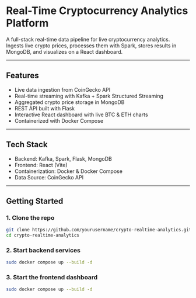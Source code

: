 # Real-Time Cryptocurrency Analytics Platform

A full-stack real-time data pipeline for live cryptocurrency analytics.  
Ingests live crypto prices, processes them with Spark, stores results in MongoDB, and visualizes on a React dashboard.

---

## Features
- Live data ingestion from CoinGecko API  
- Real-time streaming with Kafka + Spark Structured Streaming  
- Aggregated crypto price storage in MongoDB  
- REST API built with Flask  
- Interactive React dashboard with live BTC & ETH charts  
- Containerized with Docker Compose  

---

## Tech Stack
- Backend: Kafka, Spark, Flask, MongoDB  
- Frontend: React (Vite)  
- Containerization: Docker & Docker Compose  
- Data Source: CoinGecko API  

---

## Getting Started

### 1. Clone the repo
```bash
git clone https://github.com/yourusername/crypto-realtime-analytics.git
cd crypto-realtime-analytics
```

### 2. Start backend services
```bash
sudo docker compose up --build -d
```

### 3. Start the frontend dashboard
```bash
sudo docker compose up --build -d
```

